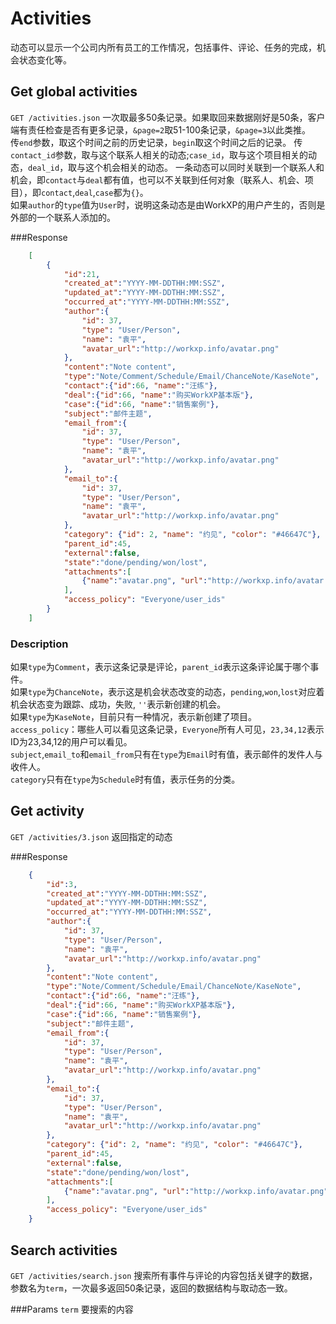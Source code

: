 # Activities
动态可以显示一个公司内所有员工的工作情况，包括事件、评论、任务的完成，机会状态变化等。

## Get global activities
`GET /activities.json` 一次取最多50条记录。如果取回来数据刚好是50条，客户端有责任检查是否有更多记录，`&page=2`取51-100条记录，`&page=3`以此类推。  
传`end`参数，取这个时间之前的历史记录，`begin`取这个时间之后的记录。
传`contact_id`参数，取与这个联系人相关的动态;`case_id`，取与这个项目相关的动态，`deal_id`，取与这个机会相关的动态。
一条动态可以同时关联到一个联系人和机会，即`contact`与`deal`都有值，也可以不关联到任何对象（联系人、机会、项目），即`contact`,`deal`,`case`都为`{}`。  
如果`author`的`type`值为`User`时，说明这条动态是由WorkXP的用户产生的，否则是外部的一个联系人添加的。

###Response

```json
	[
		{    
			"id":21,
			"created_at":"YYYY-MM-DDTHH:MM:SSZ",
			"updated_at":"YYYY-MM-DDTHH:MM:SSZ",
			"occurred_at":"YYYY-MM-DDTHH:MM:SSZ",
			"author":{
				"id": 37,
				"type": "User/Person",
				"name": "袁平",
				"avatar_url":"http://workxp.info/avatar.png"
			},
			"content":"Note content",
			"type":"Note/Comment/Schedule/Email/ChanceNote/KaseNote",
			"contact":{"id":66, "name":"汪练"},
			"deal":{"id":66, "name":"购买WorkXP基本版"},
			"case":{"id":66, "name":"销售案例"},
			"subject":"邮件主题",
			"email_from":{
				"id": 37,
				"type": "User/Person",
				"name": "袁平",
				"avatar_url":"http://workxp.info/avatar.png"
			},
			"email_to":{
				"id": 37,
				"type": "User/Person",
				"name": "袁平",
				"avatar_url":"http://workxp.info/avatar.png"
			},
			"category": {"id": 2, "name": "约见", "color": "#46647C"},
			"parent_id":45,
			"external":false,
			"state":"done/pending/won/lost",
			"attachments":[
				{"name":"avatar.png", "url":"http://workxp.info/avatar.png"}
			],
			"access_policy": "Everyone/user_ids"
		}
	]
```

### Description
如果`type`为`Comment`，表示这条记录是评论，`parent_id`表示这条评论属于哪个事件。  
如果`type`为`ChanceNote`，表示这是机会状态改变的动态，`pending`,`won`,`lost`对应着机会状态变为跟踪、成功，失败, `''`表示新创建的机会。  
如果`type`为`KaseNote`，目前只有一种情况，表示新创建了项目。  
`access_policy`：哪些人可以看见这条记录，`Everyone`所有人可见，`23,34,12`表示ID为23,34,12的用户可以看见。  
`subject`,`email_to`和`email_from`只有在`type`为`Email`时有值，表示邮件的发件人与收件人。  
`category`只有在`type`为`Schedule`时有值，表示任务的分类。  

## Get activity
`GET /activities/3.json` 返回指定的动态

###Response

```json
	{    
		"id":3,
		"created_at":"YYYY-MM-DDTHH:MM:SSZ",
		"updated_at":"YYYY-MM-DDTHH:MM:SSZ",
		"occurred_at":"YYYY-MM-DDTHH:MM:SSZ",
		"author":{
			"id": 37,
			"type": "User/Person",
			"name": "袁平",
			"avatar_url":"http://workxp.info/avatar.png"
		},
		"content":"Note content",
		"type":"Note/Comment/Schedule/Email/ChanceNote/KaseNote",
		"contact":{"id":66, "name":"汪练"},
		"deal":{"id":66, "name":"购买WorkXP基本版"},
		"case":{"id":66, "name":"销售案例"},
		"subject":"邮件主题",
		"email_from":{
			"id": 37,
			"type": "User/Person",
			"name": "袁平",
			"avatar_url":"http://workxp.info/avatar.png"
		},
		"email_to":{
			"id": 37,
			"type": "User/Person",
			"name": "袁平",
			"avatar_url":"http://workxp.info/avatar.png"
		},
		"category": {"id": 2, "name": "约见", "color": "#46647C"},
		"parent_id":45,
		"external":false,
		"state":"done/pending/won/lost",
		"attachments":[
			{"name":"avatar.png", "url":"http://workxp.info/avatar.png"}
		],
		"access_policy": "Everyone/user_ids"
	}
```

## Search activities
`GET /activities/search.json` 搜索所有事件与评论的内容包括关键字的数据，参数名为`term`，一次最多返回50条记录，返回的数据结构与取动态一致。

###Params
`term` 要搜索的内容